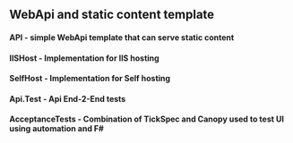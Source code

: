 ## WebApi and static content template 

#### API - simple WebApi template that can serve static content
#### IISHost - Implementation for IIS hosting
#### SelfHost - Implementation for Self hosting
#### Api.Test - Api End-2-End tests
#### AcceptanceTests - Combination of TickSpec and Canopy used to test UI using automation and F#
